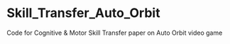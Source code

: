 # Skill_Transfer_Auto_Orbit
Code for Cognitive & Motor Skill Transfer paper on Auto Orbit video game
